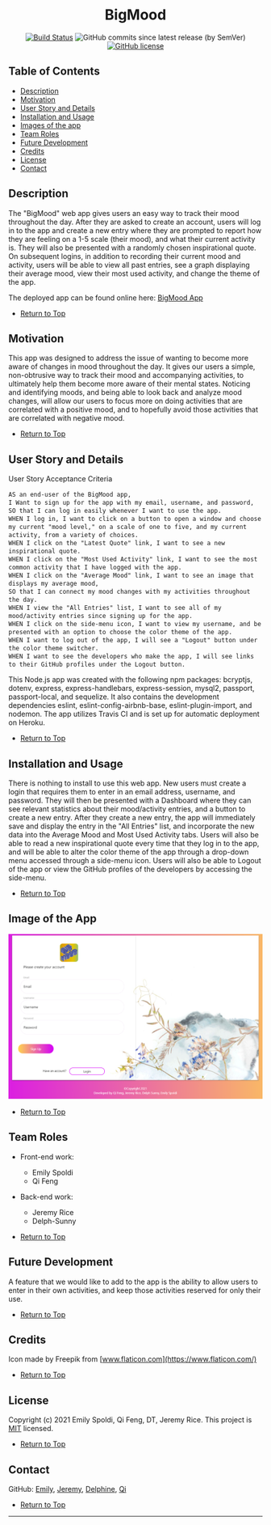  <span align="center">   
  
# BigMood 
  
[![Build Status](https://travis-ci.com/espoldi/bigmood.svg?branch=main)](https://travis-ci.com/espoldi/bigmood)
![GitHub commits since latest release (by SemVer)](https://img.shields.io/github/commits-since/espoldi/BigMood/latest/main) 
[![GitHub license](https://img.shields.io/github/license/espoldi/bigmood)](https://github.com/espoldi/bigmood/blob/master/LICENSE) 

</span>  

## Table of Contents  
* [Description](#Description)  
* [Motivation](#Motivation)  
* [User Story and Details](#User-Story-and-Details)  
* [Installation and Usage](#Installation-and-Usage)  
* [Images of the app](#Images-of-the-app)  
* [Team Roles](#Team-Roles)  
* [Future Development](#Future-Development)
* [Credits](#Credits) 
* [License](#License)  
* [Contact](#Contact) 


## Description  

The "BigMood" web app gives users an easy way to track their mood throughout the day. After they are asked to create an account, users will log in to the app and create a new entry where they are prompted to report how they are feeling on a 1-5 scale (their mood), and what their current activity is. They will also be presented with a randomly chosen inspirational quote. On subsequent logins, in addition to recording their current mood and activity, users will be able to view all past entries, see a graph displaying their average mood, view their most used activity, and change the theme of the app. 

The deployed app can be found online here: [BigMood App](https://https://bigmoodapp.herokuapp.com/)
 
*   [Return to Top](#BigMood)  

## Motivation   

This app was designed to address the issue of wanting to become more aware of changes in mood throughout the day. It gives our users a simple, non-obtrusive way to track their mood and accompanying activities, to ultimately help them become more aware of their mental states. Noticing and identifying moods, and being able to look back and analyze mood changes, will allow our users to focus more on doing activities that are correlated with a positive mood, and to hopefully avoid those activities that are correlated with negative mood. 

*   [Return to Top](#BigMood)  

## User Story and Details

User Story Acceptance Criteria
```
AS an end-user of the BigMood app, 
I Want to sign up for the app with my email, username, and password,  
SO that I can log in easily whenever I want to use the app.
WHEN I log in, I want to click on a button to open a window and choose my current "mood level," on a scale of one to five, and my current activity, from a variety of choices. 
WHEN I click on the "Latest Quote" link, I want to see a new inspirational quote.
WHEN I click on the "Most Used Activity" link, I want to see the most common activity that I have logged with the app.
WHEN I click on the "Average Mood" link, I want to see an image that displays my average mood,
SO that I can connect my mood changes with my activities throughout the day. 
WHEN I view the "All Entries" list, I want to see all of my mood/activity entries since signing up for the app. 
WHEN I click on the side-menu icon, I want to view my username, and be presented with an option to choose the color theme of the app. 
WHEN I want to log out of the app, I will see a "Logout" button under the color theme switcher.
WHEN I want to see the developers who make the app, I will see links to their GitHub profiles under the Logout button. 
```
This Node.js app was created with the following npm packages: bcryptjs, dotenv, express, express-handlebars, express-session, mysql2, passport, passport-local, and sequelize. It also contains the development dependencies eslint, eslint-config-airbnb-base, eslint-plugin-import, and nodemon. The app utilizes Travis CI and is set up for automatic deployment on Heroku. 

*   [Return to Top](#BigMood)  

## Installation and Usage  

There is nothing to install to use this web app. New users must create a login that requires them to enter in an email address, username, and password. They will then be presented with a Dashboard where they can see relevant statistics about their mood/activity entries, and a button to create a new entry. After they create a new entry, the app will immediately save and display the entry in the "All Entries" list, and incorporate the new data into the Average Mood and Most Used Activity tabs. Users will also be able to read a new inspirational quote every time that they log in to the app, and will be able to alter the color theme of the app through a drop-down menu accessed through a side-menu icon. Users will also be able to Logout of the app or view the GitHub profiles of the developers by accessing the side-menu. 
 

*   [Return to Top](#BigMood)  

## Image of the App   
  
![BigMood](/public/assets/img/big_mood_app_signup.png)

*   [Return to Top](#BigMood)  

## Team Roles  

- Front-end work:  
    - Emily Spoldi   
    - Qi Feng

- Back-end work:   
    - Jeremy Rice   
    - Delph-Sunny  

*   [Return to Top](#BigMood)  

## Future Development  

A feature that we would like to add to the app is the ability to allow users to enter in their own activities, and keep those activities reserved for only their use.  

*   [Return to Top](#BigMood)  

## Credits  
 
Icon made by Freepik from [www.flaticon.com](https://www.flaticon.com/)

*   [Return to Top](#BigMood)  

## License  

Copyright (c) 2021 Emily Spoldi, Qi Feng, DT, Jeremy Rice. This project is [MIT](https://choosealicense.com/licenses/mit/) licensed.  

*   [Return to Top](#BigMood)  

## Contact  
GitHub: 
[Emily](https://github.com/espoldi), 
[Jeremy](https://github.com/jdavidrice), 
[Delphine](https://github.com/Delph-Sunny), 
[Qi](https://github.com/qifeng86)  

*   [Return to Top](#BigMood)  
---


